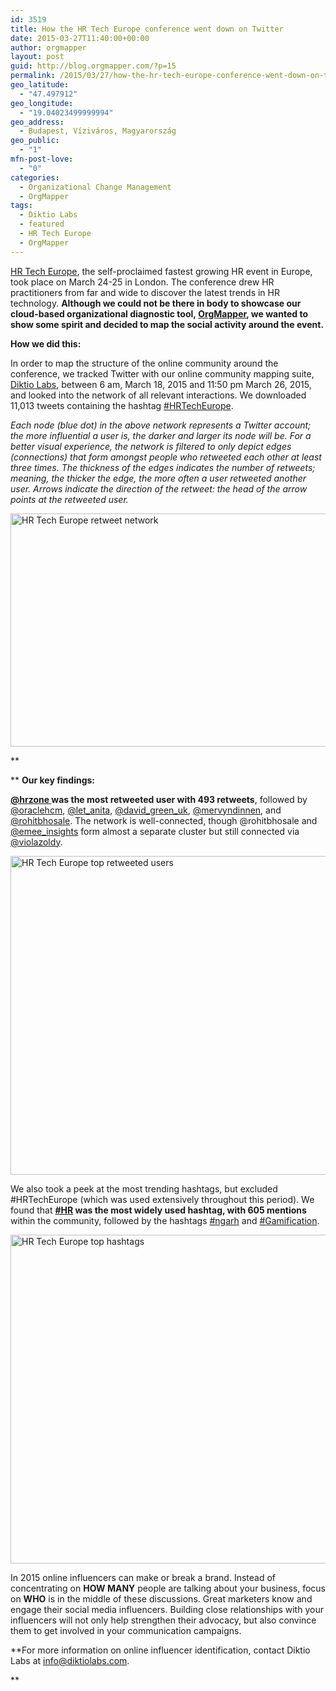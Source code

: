 ```yaml
---
id: 3519
title: How the HR Tech Europe conference went down on Twitter
date: 2015-03-27T11:40:00+00:00
author: orgmapper
layout: post
guid: http://blog.orgmapper.com/?p=15
permalink: /2015/03/27/how-the-hr-tech-europe-conference-went-down-on-twitter/
geo_latitude:
  - "47.497912"
geo_longitude:
  - "19.04023499999994"
geo_address:
  - Budapest, Víziváros, Magyarország
geo_public:
  - "1"
mfn-post-love:
  - "0"
categories:
  - Organizational Change Management
  - OrgMapper
tags:
  - Diktio Labs
  - featured
  - HR Tech Europe
  - OrgMapper
---
```

<a href="http://london.hrtecheurope.com/" target="_blank" rel="noopener noreferrer">HR Tech Europe</a>, the self-proclaimed fastest growing HR event in Europe, took place on March 24-25 in London. The conference drew HR practitioners from far and wide to discover the latest trends in HR technology. **Although we could not be there in body to showcase our cloud-based organizational diagnostic tool, <a href="http://www.orgmapper.com/" target="_blank" rel="noopener noreferrer">OrgMapper</a>, we wanted to show some spirit and decided to map the social activity around the event.**

**How we did this:**

In order to map the structure of the online community around the conference, we tracked Twitter with our online community mapping suite, <a href="http://www.diktiolabs.com/" target="_blank" rel="noopener noreferrer">Diktio Labs</a>, between 6 am, March 18, 2015 and 11:50 pm March 26, 2015, and looked into the network of all relevant interactions. We downloaded 11,013 tweets containing the hashtag <a href="https://twitter.com/hashtag/HRTechEurope?src=hash" target="_blank" rel="noopener noreferrer">#HRTechEurope</a>.

_Each node (blue dot) in the above network represents a Twitter account; the more influential a user is, the darker and larger its node will be. For a better visual experience, the network is filtered to only depict edges (connections) that form amongst people who retweeted each other at least three times. The thickness of the edges indicates the number of retweets; meaning, the thicker the edge, the more often a user retweeted another user. Arrows indicate the direction of the retweet: the head of the arrow points at the retweeted user._

[<img class="alignnone wp-image-19 size-large" src="http://localhost:8080/wordpress/wp-content/uploads/2015/03/94c3a-hrtech_retweet_network_min3interactions.png?w=660" alt="HR Tech Europe retweet network" width="660" height="373" />](http://localhost:8080/wordpress/wp-content/uploads/2015/03/94c3a-hrtech_retweet_network_min3interactions.png)

**
  
** **Our key findings:**

**<a href="http://twitter.com/hrzone" target="_blank" rel="noopener noreferrer">@hrzone </a>was the most retweeted user with 493 retweets**, followed by <a href="http://twitter.com/oraclehcm" target="_blank" rel="noopener noreferrer">@oraclehcm</a>, <a href="http://twitter.com/let_anita" target="_blank" rel="noopener noreferrer">@let_anita</a>, <a href="http://twitter.com/david_green_uk" target="_blank" rel="noopener noreferrer">@david_green_uk</a>, <a href="http://twitter.com/mervyndinnen" target="_blank" rel="noopener noreferrer">@mervyndinnen</a>, and <a href="http://twitter.com/rohitbhosale" target="_blank" rel="noopener noreferrer">@rohitbhosale</a>. The network is well-connected, though @rohitbhosale and <a href="http://twitter.com/emee_insights" target="_blank" rel="noopener noreferrer">@emee_insights</a> form almost a separate cluster but still connected via <a href="http://twitter.com/violazoldy" target="_blank" rel="noopener noreferrer">@violazoldy</a>.

[<img class="size-large wp-image-17 alignnone" src="http://localhost:8080/wordpress/wp-content/uploads/2015/03/f2cda-hrtech_top_retweeted_users.png?w=660" alt="HR Tech Europe top retweeted users" width="660" height="510" />](http://localhost:8080/wordpress/wp-content/uploads/2015/03/f2cda-hrtech_top_retweeted_users.png)

We also took a peek at the most trending hashtags, but excluded #HRTechEurope (which was used extensively throughout this period). We found that **<a href="https://twitter.com/hashtag/HR?src=hash" target="_blank" rel="noopener noreferrer">#HR</a> was the most widely used hashtag, with 605 mentions** within the community, followed by the hashtags <a href="https://twitter.com/hashtag/ngahr?src=hash" target="_blank" rel="noopener noreferrer">#ngarh</a> and <a href="https://twitter.com/hashtag/Gamification?src=hash" target="_blank" rel="noopener noreferrer">#Gamification</a>.

[<img class="alignnone size-large wp-image-18" src="http://localhost:8080/wordpress/wp-content/uploads/2015/03/00344-hrtech_top_hashtags_without_hrtecheurope.png?w=660" alt="HR Tech Europe top hashtags" width="660" height="526" />](http://localhost:8080/wordpress/wp-content/uploads/2015/03/00344-hrtech_top_hashtags_without_hrtecheurope.png)

In 2015 online influencers can make or break a brand. Instead of concentrating on **HOW MANY** people are talking about your business, focus on **WHO** is in the middle of these discussions. Great marketers know and engage their social media influencers. Building close relationships with your influencers will not only help strengthen their advocacy, but also convince them to get involved in your communication campaigns.

**For more information on online influencer identification, contact Diktio Labs at <info@diktiolabs.com>.
  
**